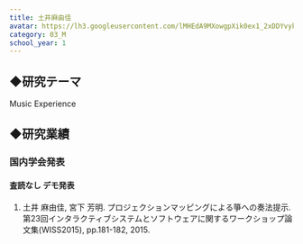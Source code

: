 ```yaml
---
title: 土井麻由佳
avatar: https://lh3.googleusercontent.com/lMHEdA9MXowgpXik0ex1_2xDDYvyk1FD_922nDtMihzL3tBnMOj33mrwmCVDbJt-a9sSNWf8CYcdw1XH6mkVjfsOIqTFgH5dUdNUZHJKvXjM0YlZLzn5EOy7dPhzOqXwlKqgfcQUytgGvJNyXgRqkDY5s1JHTykdSzlsOOb6rI3-HoJkHmvwNQCX2dNZYLdknDguhmupGybCjAhQltMpF-2JSCaQyRCpZvxDq4kYRwrFila6QsTJzoTGFRHwoTZ3PvSNo1T0EE5vbpEGiKLTrOAH2TlOWUQlhJiddyAbe9SFk-LK8qYuLs4MOpjv991XAqgAn1sDCbT9tYQtrckYK9IKC-5sN4TbzK4cPIV11Fa5hkfJDhrxofY8b389oY0Wmrw6RnXyi_kX7DJXU8f-NtiYk1KWEDrRcBWD9ULJgGOtak0gE8fgjrUGp0CSKfYvpaJXyarTWS17zbsojgCW6y1uduqooJv4a3yFmr4R9ZkcKFpdiOF67K4SldAeReDlg0dWZTf105vb4i3qD3xa1VQCQeclMAdYLLqsSnNUgHmLwZGAMV1AWGGpyQoSgGckodcUdOlKUUxWLGgjtpmBZ5CqrmFhXEuFGhYsKlLYnsK2KHBW4x2PmCxNOdC1__Tgh6gToVr-f4INkh-FIarhehRuxo3CSou5BaFlbe_ASw=p-s300
category: 03_M
school_year: 1
---
```


## ◆研究テーマ
Music Experience

## ◆研究業績
### 国内学会発表
#### 査読なし デモ発表
1. 土井 麻由佳, 宮下 芳明. プロジェクションマッピングによる箏への奏法提示. 第23回インタラクティブシステムとソフトウェアに関するワークショップ論文集(WISS2015), pp.181-182, 2015.
